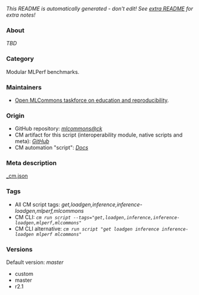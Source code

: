 *This README is automatically generated - don't edit! See [extra README](README-extra.md) for extra notes!*

### About

*TBD*

### Category

Modular MLPerf benchmarks.

### Maintainers

* [Open MLCommons taskforce on education and reproducibility](https://github.com/mlcommons/ck/blob/master/docs/mlperf-education-workgroup.md).

### Origin

* GitHub repository: *[mlcommons@ck](https://github.com/mlcommons/ck/tree/master/cm-mlops)*
* CM artifact for this script (interoperability module, native scripts and meta): *[GitHub](https://github.com/mlcommons/ck/tree/master/cm-mlops/script/get-mlperf-inference-loadgen)*
* CM automation "script": *[Docs](https://github.com/octoml/ck/blob/master/docs/list_of_automations.md#script)*


### Meta description
[_cm.json](_cm.json)


### Tags
* All CM script tags: *get,loadgen,inference,inference-loadgen,mlperf,mlcommons*
* CM CLI: *`cm run script --tags="get,loadgen,inference,inference-loadgen,mlperf,mlcommons"`*
* CM CLI alternative: *`cm run script "get loadgen inference inference-loadgen mlperf mlcommons"`*


### Versions
Default version: *master*

* custom
* master
* r2.1